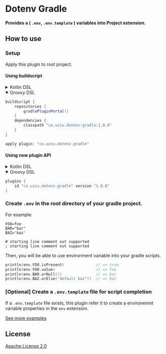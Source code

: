 # Dotenv Gradle

**Provides a ( `.env`, `.env.template` ) variables into Project extension.**

## How to use

### Setup

Apply this plugin to root project.

#### Using buildscript

<details>
<summary>Kotlin DSL</summary>

```Kotlin
buildscript {
    repositories {
        gradlePluginPortal()
    }
    dependencies {
        classpath("co.uzzu.dotenv:gradle:1.0.0")
    }
}

apply(plugin = "co.uzzu.dotenv.gradle")
```

</details>
<details open>
<summary>Groovy DSL</summary>

```Groovy
buildscript {
    repositories {
        gradlePluginPortal()
    }
    dependencies {
        classpath "co.uzzu.dotenv:gradle:1.0.0"
    }
}

apply plugin: "co.uzzu.dotenv.gradle"
```

</details>


#### Using new plugin API

<details>
<summary>Kotlin DSL</summary>

```Kotlin
plugins {
    id("co.uzzu.dotenv.gradle") version "1.0.0"
}

```

</details>
<details open>
<summary>Groovy DSL</summary>

```Groovy
plugins {
    id "co.uzzu.dotenv.gradle" version "1.0.0"
}
```

</details>

### Create `.env` in the root directory of your gradle project.

For example:

```dosini
FOO=foo
BAR="bar"
BAZ='baz'

# starting line comment out supported
; starting line comment out supported
```

Then, you will be able to use environment variable into your gradle scripts.

```Kotlin
println(env.FOO.isPresent)              // => true
println(env.FOO.value)                  // => foo
println(env.BAR.orNull())               // => bar
println(env.BAZ.orElse("default baz"))  // => baz
```

### [Optional] Create a `.env.template` file for script completion

If a `.env.template` file exists, this plugin refer it to create a environemnt variable properties in the `env` extension.

[See more examples](/examples/basic)

## License

[Apache License 2.0](/LICENSE.txt)

